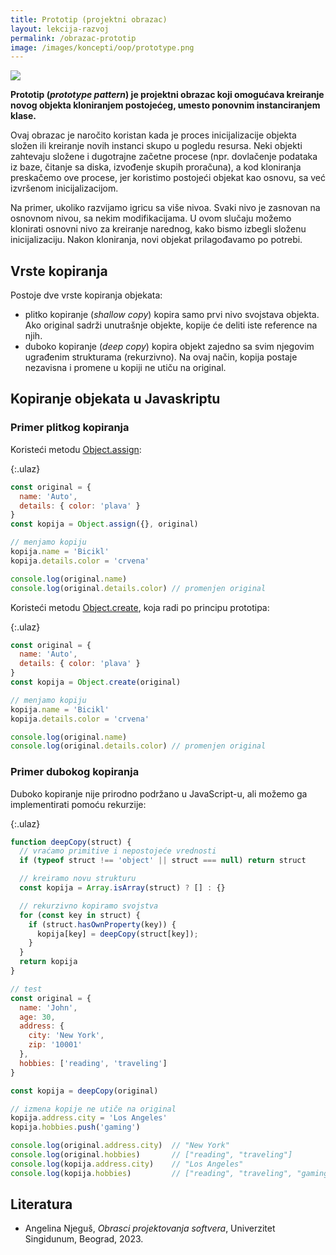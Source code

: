 ```yaml
---
title: Prototip (projektni obrazac)
layout: lekcija-razvoj
permalink: /obrazac-prototip
image: /images/koncepti/oop/prototype.png
---
```


![]({{page.image}})

**Prototip (*prototype pattern*) je projektni obrazac koji omogućava kreiranje novog objekta kloniranjem postojećeg, umesto ponovnim instanciranjem klase.**

Ovaj obrazac je naročito koristan kada je proces inicijalizacije objekta složen ili kreiranje novih instanci skupo u pogledu resursa. Neki objekti zahtevaju složene i dugotrajne začetne procese (npr. dovlačenje podataka iz baze, čitanje sa diska, izvođenje skupih proračuna), a kod kloniranja preskačemo ove procese, jer koristimo postojeći objekat kao osnovu, sa već izvršenom inicijalizacijom.

Na primer, ukoliko razvijamo igricu sa više nivoa. Svaki nivo je zasnovan na osnovnom nivou, sa nekim modifikacijama. U ovom slučaju možemo klonirati osnovni nivo za kreiranje narednog, kako bismo izbegli složenu inicijalizaciju. Nakon kloniranja, novi objekat prilagođavamo po potrebi. 

## Vrste kopiranja

Postoje dve vrste kopiranja objekata: 
- plitko kopiranje (*shallow copy*) kopira samo prvi nivo svojstava objekta. Ako original sadrži unutrašnje objekte, kopije će deliti iste reference na njih.
- duboko kopiranje (*deep copy*) kopira objekt zajedno sa svim njegovim ugrađenim strukturama (rekurzivno). Na ovaj način, kopija postaje nezavisna i promene u kopiji ne utiču na original.

## Kopiranje objekata u Javaskriptu

### Primer plitkog kopiranja

Koristeći metodu [Object.assign](https://developer.mozilla.org/en-US/docs/Web/JavaScript/Reference/Global_Objects/Object/assign):

{:.ulaz}
```js
const original = { 
  name: 'Auto', 
  details: { color: 'plava' } 
}
const kopija = Object.assign({}, original)

// menjamo kopiju
kopija.name = 'Bicikl'
kopija.details.color = 'crvena'

console.log(original.name)
console.log(original.details.color) // promenjen original
```

Koristeći metodu [Object.create](https://developer.mozilla.org/en-US/docs/Web/JavaScript/Reference/Global_Objects/Object/create), koja radi po principu prototipa:

{:.ulaz}
```js
const original = { 
  name: 'Auto', 
  details: { color: 'plava' } 
}
const kopija = Object.create(original)

// menjamo kopiju
kopija.name = 'Bicikl'
kopija.details.color = 'crvena'

console.log(original.name)
console.log(original.details.color) // promenjen original
```

### Primer dubokog kopiranja

Duboko kopiranje nije prirodno podržano u JavaScript-u, ali možemo ga implementirati pomoću rekurzije:

{:.ulaz}
```js
function deepCopy(struct) {
  // vraćamo primitive i nepostojeće vrednosti
  if (typeof struct !== 'object' || struct === null) return struct

  // kreiramo novu strukturu
  const kopija = Array.isArray(struct) ? [] : {}

  // rekurzivno kopiramo svojstva
  for (const key in struct) {
    if (struct.hasOwnProperty(key)) {
      kopija[key] = deepCopy(struct[key]);
    }
  }
  return kopija
}

// test
const original = {
  name: 'John',
  age: 30,
  address: {
    city: 'New York',
    zip: '10001'
  },
  hobbies: ['reading', 'traveling']
}

const kopija = deepCopy(original)

// izmena kopije ne utiče na original
kopija.address.city = 'Los Angeles'
kopija.hobbies.push('gaming')

console.log(original.address.city)  // "New York"
console.log(original.hobbies)       // ["reading", "traveling"]
console.log(kopija.address.city)    // "Los Angeles"
console.log(kopija.hobbies)         // ["reading", "traveling", "gaming"]
```

## Literatura

- Angelina Njeguš, *Obrasci projektovanja softvera*, Univerzitet Singidunum, Beograd, 2023.
